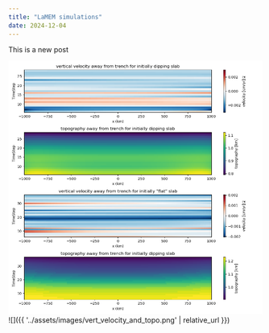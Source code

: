 ```yaml
---
title: "LaMEM simulations"
date: 2024-12-04
---
```


This is a new post

 ![](../_images/vert_velocity_and_topo.png)
 ![]({{ '../assets/images/vert_velocity_and_topo.png' | relative_url }})
